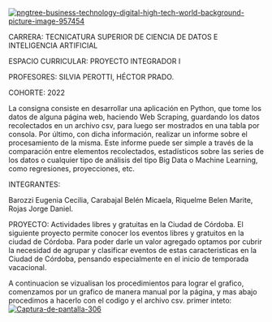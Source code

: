 <a href='https://postimages.org/' target='_blank'><img src='https://i.postimg.cc/L5VVxXrN/pngtree-business-technology-digital-high-tech-world-background-picture-image-957454.png' border='0' alt='pngtree-business-technology-digital-high-tech-world-background-picture-image-957454'/></a>

CARRERA: TECNICATURA SUPERIOR DE CIENCIA DE DATOS E INTELIGENCIA
ARTIFICIAL

ESPACIO CURRICULAR: PROYECTO INTEGRADOR I

PROFESORES: SILVIA PEROTTI, HÉCTOR PRADO.

COHORTE: 2022
 

La consigna consiste en desarrollar una aplicación en Python, que tome los datos de
alguna página web, haciendo Web Scraping, guardando los datos recolectados en un
archivo csv, para luego ser mostrados en una tabla por consola.
Por último, con dicha información, realizar un informe sobre el procesamiento de la
misma. Este informe puede ser simple a través de la comparación entre elementos
recolectados, estadísticos sobre las series de los datos o cualquier tipo de análisis del
tipo Big Data o Machine Learning, como regresiones, proyecciones, etc.

INTEGRANTES:

Barozzi	Eugenia Cecilia,
Carabajal Belén Micaela, 
Riquelme Belen Marite,
Rojas	Jorge Daniel.



PROYECTO: Actividades libres y gratuitas en la Ciudad de Córdoba. 
El siguiente proyecto permite conocer los eventos libres y gratuitos en la ciudad de Córdoba. Para poder darle un valor agregado optamos por cubrir la necesidad de agrupar y clasificar eventos de estas caracteristicas en la Ciudad de Córdoba, pensando especialmente en el inicio de temporada vacacional.

 
A continuacion se vizualisan los procedimientos para lograr el grafico, comenzamos por un grafico de manera manual por la página, y mas abajo procedimos a hacerlo con el codigo y el archivo csv.
primer inteto:
<a href='https://postimg.cc/gxHN4m23' target='_blank'><img src='https://i.postimg.cc/y8wt1Nqp/Captura-de-pantalla-306.png' border='0' alt='Captura-de-pantalla-306'/></a>


